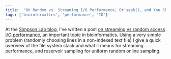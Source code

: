 ```yaml
---
title:  "On Random vs. Streaming I/O Performance; Or seek(), and You Shall Find --- Eventually."
tags: ['bioinformatics', 'performance', 'IO']
---
```


At the [Simpson Lab blog](http://simpsonlab.github.io/blog/), I've written a post
[on streaming vs random access I/O performance](http://simpsonlab.github.io/2015/05/19/io-performance/),
an important topic in bioinformatics. Using a very simple problem (randomly choosing lines in a 
non-indexed text file) I give a quick overview of the file system stack and what it means for
streaming performance, and reservoir sampling for uniform random online sampling.
